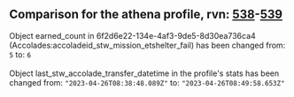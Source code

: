 ## Comparison for the athena profile, rvn: [538](https://github.com/PRO100KatYT/FortniteProfileRevisions/tree/main/profiles/athena/538%20athena.json)-[539](https://github.com/PRO100KatYT/FortniteProfileRevisions/tree/main/profiles/athena/539%20athena.json)

Object earned_count in 6f2d6e22-134e-4af3-9de5-8d30ea736ca4 (Accolades:accoladeid_stw_mission_etshelter_fail) has been changed from: `5` to: `6`
<br><br>
Object last_stw_accolade_transfer_datetime in the profile's stats has been changed from: `"2023-04-26T08:38:48.089Z"` to: `"2023-04-26T08:49:58.653Z"`
<br><br>
